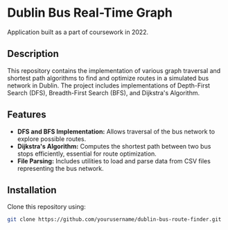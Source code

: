 # Dublin Bus Real-Time Graph
Application built as a part of coursework in 2022.

## Description
This repository contains the implementation of various graph traversal and shortest path algorithms to find and optimize routes in a simulated bus network in Dublin. The project includes implementations of Depth-First Search (DFS), Breadth-First Search (BFS), and Dijkstra's Algorithm.

## Features
- **DFS and BFS Implementation:** Allows traversal of the bus network to explore possible routes.
- **Dijkstra's Algorithm:** Computes the shortest path between two bus stops efficiently, essential for route optimization.
- **File Parsing:** Includes utilities to load and parse data from CSV files representing the bus network.

## Installation
Clone this repository using:
```bash
git clone https://github.com/yourusername/dublin-bus-route-finder.git
